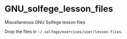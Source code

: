 GNU_solfege_lesson_files
========================

Miscellaneous GNU Solfege lesson files

Drop the files in `~/.solfege/exercises/user/lesson-files`.

